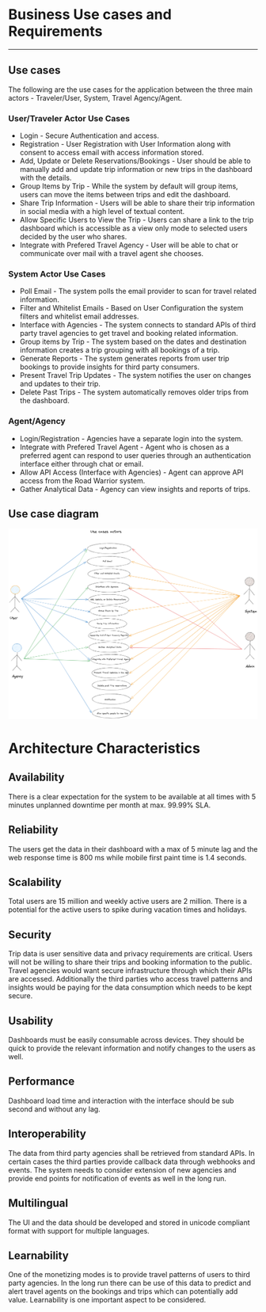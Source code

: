 # Business Use cases and Requirements
---

##  Use cases
The following are the use cases for the application between the three main actors - Traveler/User, System, Travel Agency/Agent.

### User/Traveler Actor Use Cases

* Login - Secure Authentication and access.
* Registration - User Registration with User Information along with consent to access email with access information stored.
* Add, Update or Delete Reservations/Bookings - User should be able to manually add and update trip information or new trips in the dashboard with the details.
* Group Items by Trip - While the system by default will group items, users can move the items between trips and edit the dashboard.
* Share Trip Information - Users will be able to share their trip information in social media with a high level of textual content.
* Allow Specific Users to View the Trip - Users can share a link to the trip dashboard which is accessible as a view only mode to selected users decided by the user who shares.
* Integrate with Prefered Travel Agency - User will be able to chat or communicate over mail with a travel agent she chooses.


### System Actor Use Cases

* Poll Email - The system polls the email provider to scan for travel related information.
* Filter and Whitelist Emails - Based on User Configuration the system filters and whitelist email addresses.
* Interface with Agencies - The system connects to standard APIs of third party travel agencies to get travel and booking related information.
* Group items by Trip - The system based on the dates and destination information creates a trip grouping with all bookings of a trip.
* Generate Reports - The system generates reports from user trip bookings to provide insights for third party consumers.
* Present Travel Trip Updates - The system notifies the user on changes and updates to their trip.
* Delete Past Trips - The system automatically removes older trips from the dashboard.


### Agent/Agency
* Login/Registration - Agencies have a separate login into the system.
* Integrate with Prefered Travel Agent - Agent who is chosen as a preferred agent can respond to user queries through an authentication interface either through chat or email.
* Allow API Access (Interface with Agencies) - Agent can approve API access from the Road Warrior system.
* Gather Analytical Data - Agency can view insights and reports of trips.


## Use case diagram 
![Use case](../assets/usecase.png)

# Architecture Characteristics

## Availability 
There is  a clear expectation for the system to be available at all times with 5 minutes unplanned downtime per month at max. 99.99% SLA.

## Reliability 
The users get the data in their dashboard with a max of 5 minute lag and the web response time is 800 ms while mobile first paint time is 1.4 seconds.

## Scalability 
Total users are 15 million and weekly active users are 2 million. There is a potential for the active users to spike during vacation times and holidays.

## Security 
Trip data is user sensitive data and privacy requirements are critical. Users will not be willing to share their trips and booking information to the public. Travel agencies would want secure infrastructure through which their APIs are accessed. Additionally the third parties who access travel patterns and insights would be paying for the data consumption which needs to be kept secure.

## Usability
Dashboards must be easily consumable across devices. They should be quick to provide the relevant information and notify changes to the users as well.

## Performance 
Dashboard load time and interaction with the interface should be sub second and without any lag.

## Interoperability 
The data from third party agencies shall be retrieved from standard APIs. In certain cases the third parties provide callback data through webhooks and events. The system needs to consider extension of new agencies and provide end points for notification of events as well in the long run.

## Multilingual 
The UI and the data should be developed and stored in unicode compliant format with support for multiple languages.

## Learnability 
One of the monetizing modes is to provide travel patterns of users to third party agencies. In the long run there can be use of this data to predict and alert travel agents on the bookings and trips which can potentially add value. Learnability is one important aspect to be considered.

